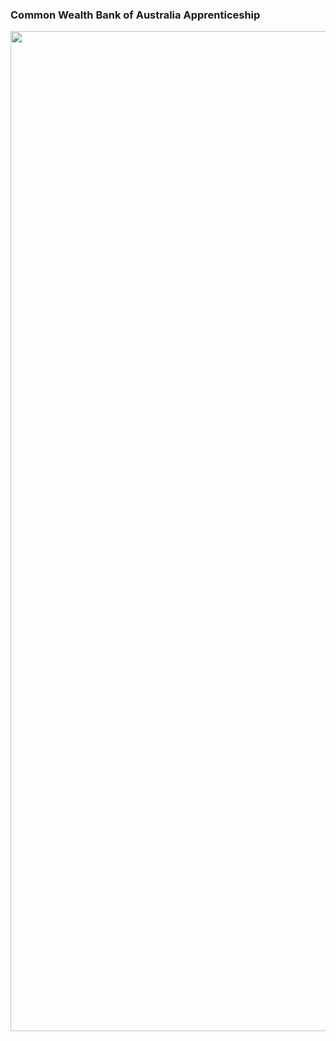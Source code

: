 

### Common Wealth Bank of Australia Apprenticeship

<p align="center">
  <img width="1600" alt="Photo" src="" />
</p>
